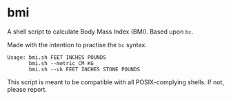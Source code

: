 # bmi
A shell script to calculate Body Mass Index (BMI). Based upon `bc`.

Made with the intention to practise the `bc` syntax.

```
Usage: bmi.sh FEET INCHES POUNDS
       bmi.sh --metric CM KG
       bmi.sh --uk FEET INCHES STONE POUNDS
```

This script is meant to be compatible with all POSIX-complying shells. If not, please report.
